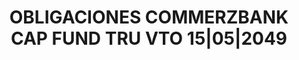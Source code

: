 ---
layout: asset
title: OBLIGACIONES COMMERZBANK CAP FUND TRU VTO 15|05|2049
isin: DE000A0GPYR7
---